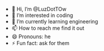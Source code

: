 - 👋 Hi, I’m @LuzDotTOw
- 👀 I’m interested in coding
- 🌱 I’m currently learning engineering
- 📫 How to reach me find it out
- 😄 Pronouns: he
- ⚡ Fun fact: ask for them

<!---
LuzDotTOw/LuzDotTOw is a ✨ special ✨ repository because its `README.md` (this file) appears on your GitHub profile.
You can click the Preview link to take a look at your changes.
--->
